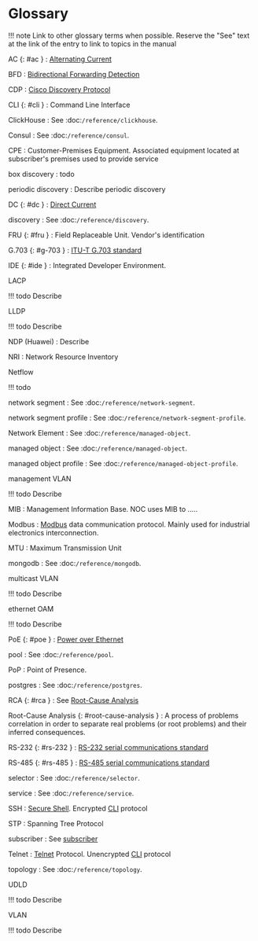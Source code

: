 # Glossary

<!-- prettier-ignore -->
!!! note
    Link to other glossary terms when possible.
    Reserve the "See" text at the link of the entry to link to topics in the manual

AC {: #ac }
: [Alternating Current](https://en.wikipedia.org/wiki/Alternating_current)

BFD
: [Bidirectional Forwarding Detection](https://en.wikipedia.org/wiki/Bidirectional_Forwarding_Detection)

CDP
: [Cisco Discovery Protocol](https://en.wikipedia.org/wiki/Cisco_Discovery_Protocol)

CLI {: #cli }
: Command Line Interface

ClickHouse
: See :doc:`/reference/clickhouse`.

Consul
: See :doc:`/reference/consul`.

CPE
: Customer-Premises Equipment. Associated equipment located
at subscriber's premises used to provide service

box discovery
: todo

periodic discovery
: Describe periodic discovery

DC {: #dc }
: [Direct Current](https://en.wikipedia.org/wiki/Direct_current)

discovery
: See :doc:`/reference/discovery`.

FRU {: #fru }
: Field Replaceable Unit. Vendor's identification

G.703 {: #g-703 }
: [ITU-T G.703 standard](https://en.wikipedia.org/wiki/G.703)

IDE {: #ide }
: Integrated Developer Environment.

LACP
<!-- prettier-ignore -->
!!! todo
     Describe

LLDP
<!-- prettier-ignore -->
!!! todo
     Describe

NDP (Huawei)
: Describe

NRI
: Network Resource Inventory

Netflow
<!-- prettier-ignore -->
!!! todo
     

network segment
: See :doc:`/reference/network-segment`.

network segment profile
: See :doc:`/reference/network-segment-profile`.

Network Element
: See :doc:`/reference/managed-object`.

managed object
: See :doc:`/reference/managed-object`.

managed object profile
: See :doc:`/reference/managed-object-profile`.

management VLAN
<!-- prettier-ignore -->
!!! todo
     Describe

MIB
: Management Information Base. NOC uses MIB to .....

Modbus
: [Modbus](https://en.wikipedia.org/wiki/Modbus) data communication protocol.
  Mainly used for industrial electronics interconnection.

MTU
: Maximum Transmission Unit

mongodb
: See :doc:`/reference/mongodb`.

multicast VLAN
<!-- prettier-ignore -->
!!! todo
     Describe

ethernet OAM
<!-- prettier-ignore -->
!!! todo
     Describe

PoE {: #poe }
: [Power over Ethernet](https://en.wikipedia.org/wiki/Power_over_Ethernet)

pool
: See :doc:`/reference/pool`.

PoP
: Point of Presence.

postgres
: See :doc:`/reference/postgres`.

RCA {: #rca }
: See [Root-Cause Analysis](#root-cause-analysis)

Root-Cause Analysis {: #root-cause-analysis }
: A process of problems correlation in order to separate
real problems (or root problems) and their inferred consequences.

RS-232 {: #rs-232 }
: [RS-232 serial communications standard](https://en.wikipedia.org/wiki/RS-232)

RS-485 {: #rs-485 }
: [RS-485 serial communications standard](https://en.wikipedia.org/wiki/RS-485)

selector
: See :doc:`/reference/selector`.

service
: See :doc:`/reference/service`.

SSH
: [Secure Shell](https://en.wikipedia.org/wiki/SSH_(Secure_Shell)). Encrypted [CLI](#cli) protocol

STP
: Spanning Tree Protocol

subscriber
: See [subscriber](concepts/subscriber/index.md)

Telnet
: [Telnet](https://en.wikipedia.org/wiki/Telnet) Protocol. Unencrypted [CLI](#cli) protocol

topology
: See :doc:`/reference/topology`.

UDLD
<!-- prettier-ignore -->
!!! todo
     Describe

VLAN
<!-- prettier-ignore -->
!!! todo
     Describe
